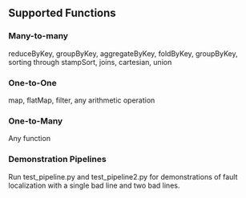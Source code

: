 ## Supported Functions
### Many-to-many
reduceByKey, groupByKey, aggregateByKey, foldByKey, groupByKey, sorting through stampSort, joins, cartesian, union
### One-to-One
map, flatMap, filter, any arithmetic operation
### One-to-Many
Any function

### Demonstration Pipelines
Run test_pipeline.py and test_pipeline2.py for demonstrations of fault localization with a single bad line and two bad lines.
